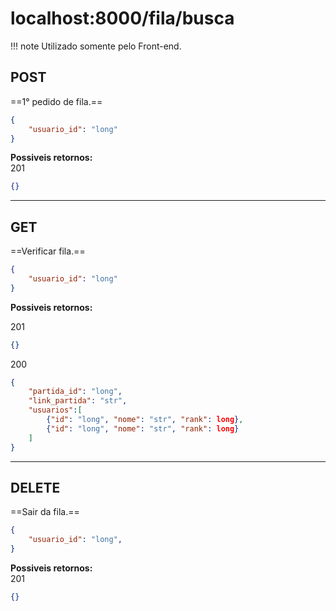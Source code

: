 # localhost:8000/fila/busca

!!! note
    Utilizado somente pelo Front-end.


## POST
==1° pedido de fila.==

```json
{
    "usuario_id": "long"
}
```
**Possiveis retornos:**  
201
```json
{}
```

---

## GET
==Verificar fila.==

```json
{
    "usuario_id": "long"
}
```
**Possiveis retornos:**

201
```json
{}
```

200
```json
{
    "partida_id": "long",
    "link_partida": "str",
    "usuarios":[
        {"id": "long", "nome": "str", "rank": long},
        {"id": "long", "nome": "str", "rank": long}
    ]
}
```

---

## DELETE
==Sair da fila.==

```json
{
    "usuario_id": "long",
}
```
**Possiveis retornos:**  
201
```json
{}
```